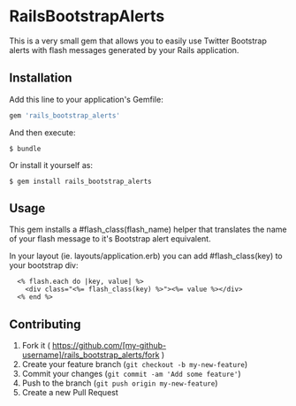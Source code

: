 # RailsBootstrapAlerts

This is a very small gem that allows you to easily use Twitter Bootstrap alerts with flash messages generated by your Rails application.

## Installation

Add this line to your application's Gemfile:

```ruby
gem 'rails_bootstrap_alerts'
```

And then execute:

    $ bundle

Or install it yourself as:

    $ gem install rails_bootstrap_alerts

## Usage

This gem installs a #flash_class(flash_name) helper that translates the name of your flash message to it's Bootstrap alert equivalent.

In your layout (ie. layouts/application.erb) you can add #flash_class(key) to your bootstrap div:

      <% flash.each do |key, value| %>
        <div class="<%= flash_class(key) %>"><%= value %></div>
      <% end %>

## Contributing

1. Fork it ( https://github.com/[my-github-username]/rails_bootstrap_alerts/fork )
2. Create your feature branch (`git checkout -b my-new-feature`)
3. Commit your changes (`git commit -am 'Add some feature'`)
4. Push to the branch (`git push origin my-new-feature`)
5. Create a new Pull Request
